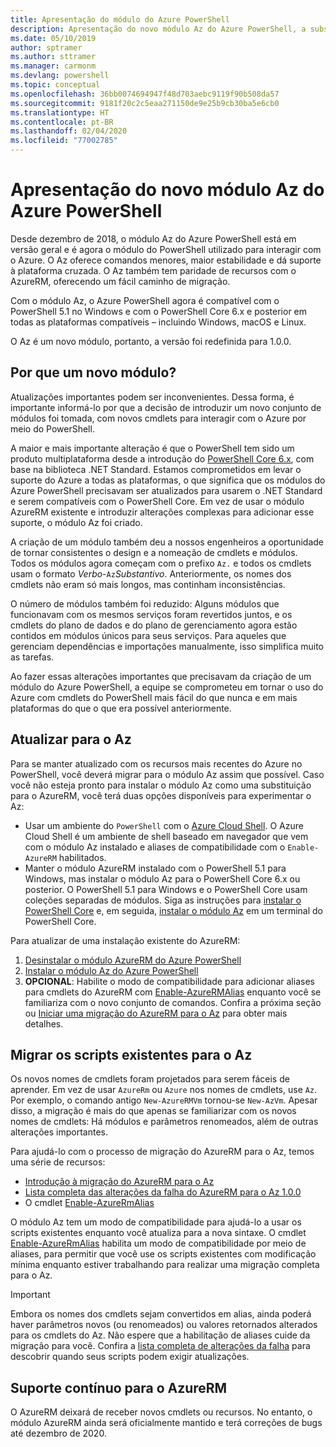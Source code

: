 ```yaml
---
title: Apresentação do módulo do Azure PowerShell
description: Apresentação do novo módulo Az do Azure PowerShell, a substituição pelo módulo AzureRM.
ms.date: 05/10/2019
author: sptramer
ms.author: sttramer
ms.manager: carmonm
ms.devlang: powershell
ms.topic: conceptual
ms.openlocfilehash: 36bb0074694947f48d703aebc9119f90b508da57
ms.sourcegitcommit: 9181f20c2c5eaa271150de9e25b9cb30ba5e6cb0
ms.translationtype: HT
ms.contentlocale: pt-BR
ms.lasthandoff: 02/04/2020
ms.locfileid: "77002785"
---
```

# <a name="introducing-the-new-azure-powershell-az-module"></a>Apresentação do novo módulo Az do Azure PowerShell

Desde dezembro de 2018, o módulo Az do Azure PowerShell está em versão geral e é agora o módulo do PowerShell utilizado para interagir com o Azure. O Az oferece comandos menores, maior estabilidade e dá suporte à plataforma cruzada. O Az também tem paridade de recursos com o AzureRM, oferecendo um fácil caminho de migração.

Com o módulo Az, o Azure PowerShell agora é compatível com o PowerShell 5.1 no Windows e com o PowerShell Core 6.x e posterior em todas as plataformas compatíveis – incluindo Windows, macOS e Linux.

O Az é um novo módulo, portanto, a versão foi redefinida para 1.0.0.

## <a name="why-a-new-module"></a>Por que um novo módulo?

Atualizações importantes podem ser inconvenientes. Dessa forma, é importante informá-lo por que a decisão de introduzir um novo conjunto de módulos foi tomada, com novos cmdlets para interagir com o Azure por meio do PowerShell.

A maior e mais importante alteração é que o PowerShell tem sido um produto multiplataforma desde a introdução do [PowerShell Core 6.x](/powershell/scripting/overview), com base na biblioteca .NET Standard.
Estamos comprometidos em levar o suporte do Azure a todas as plataformas, o que significa que os módulos do Azure PowerShell precisavam ser atualizados para usarem o .NET Standard e serem compatíveis com o PowerShell Core. Em vez de usar o módulo AzureRM existente e introduzir alterações complexas para adicionar esse suporte, o módulo Az foi criado.

A criação de um módulo também deu a nossos engenheiros a oportunidade de tornar consistentes o design e a nomeação de cmdlets e módulos. Todos os módulos agora começam com o prefixo `Az.` e todos os cmdlets usam o formato _Verbo_-`Az`_Substantivo_. Anteriormente, os nomes dos cmdlets não eram só mais longos, mas continham inconsistências.

O número de módulos também foi reduzido: Alguns módulos que funcionavam com os mesmos serviços foram revertidos juntos, e os cmdlets do plano de dados e do plano de gerenciamento agora estão contidos em módulos únicos para seus serviços. Para aqueles que gerenciam dependências e importações manualmente, isso simplifica muito as tarefas.

Ao fazer essas alterações importantes que precisavam da criação de um módulo do Azure PowerShell, a equipe se comprometeu em tornar o uso do Azure com cmdlets do PowerShell mais fácil do que nunca e em mais plataformas do que o que era possível anteriormente.

## <a name="upgrade-to-az"></a>Atualizar para o Az

Para se manter atualizado com os recursos mais recentes do Azure no PowerShell, você deverá migrar para o módulo Az assim que possível. Caso você não esteja pronto para instalar o módulo Az como uma substituição para o AzureRM, você terá duas opções disponíveis para experimentar o Az:

* Usar um ambiente do `PowerShell` com o [Azure Cloud Shell](https://docs.microsoft.com/azure/cloud-shell/overview).
  O Azure Cloud Shell é um ambiente de shell baseado em navegador que vem com o módulo Az instalado e aliases de compatibilidade com o `Enable-AzureRM` habilitados.
* Manter o módulo AzureRM instalado com o PowerShell 5.1 para Windows, mas instalar o módulo Az para o PowerShell Core 6.x ou posterior. O PowerShell 5.1 para Windows e o PowerShell Core usam coleções separadas de módulos. Siga as instruções para [instalar o PowerShell Core](/powershell/scripting/install/installing-powershell-core-on-windows) e, em seguida, [instalar o módulo Az](install-az-ps.md) em um terminal do PowerShell Core.

Para atualizar de uma instalação existente do AzureRM:

1. [Desinstalar o módulo AzureRM do Azure PowerShell](/powershell/azure/uninstall-az-ps#uninstall-the-azurerm-module)
2. [Instalar o módulo Az do Azure PowerShell](install-az-ps.md)
3. __OPCIONAL__: Habilite o modo de compatibilidade para adicionar aliases para cmdlets do AzureRM com [Enable-AzureRMAlias](/powershell/module/az.accounts/enable-azurermalias) enquanto você se familiariza com o novo conjunto de comandos. Confira a próxima seção ou [Iniciar uma migração do AzureRM para o Az](migrate-from-azurerm-to-az.md) para obter mais detalhes.

## <a name="migrate-existing-scripts-to-az"></a>Migrar os scripts existentes para o Az

Os novos nomes de cmdlets foram projetados para serem fáceis de aprender. Em vez de usar `AzureRm` ou `Azure` nos nomes de cmdlets, use `Az`. Por exemplo, o comando antigo `New-AzureRMVm` tornou-se `New-AzVm`.
Apesar disso, a migração é mais do que apenas se familiarizar com os novos nomes de cmdlets: Há módulos e parâmetros renomeados, além de outras alterações importantes.

Para ajudá-lo com o processo de migração do AzureRM para o Az, temos uma série de recursos:

* [Introdução à migração do AzureRM para o Az](migrate-from-azurerm-to-az.md)
* [Lista completa das alterações da falha do AzureRM para o Az 1.0.0](migrate-az-1.0.0.md)
* O cmdlet [Enable-AzureRmAlias](/powershell/module/az.accounts/enable-azurermalias)

O módulo Az tem um modo de compatibilidade para ajudá-lo a usar os scripts existentes enquanto você atualiza para a nova sintaxe. O cmdlet [Enable-AzureRmAlias](/powershell/module/az.accounts/enable-azurermalias) habilita um modo de compatibilidade por meio de aliases, para permitir que você use os scripts existentes com modificação mínima enquanto estiver trabalhando para realizar uma migração completa para o Az.

> [!IMPORTANT]
> Embora os nomes dos cmdlets sejam convertidos em alias, ainda poderá haver parâmetros novos (ou renomeados) ou valores retornados alterados para os cmdlets do Az. Não espere que a habilitação de aliases cuide da migração para você. Confira a [lista completa de alterações da falha](migrate-az-1.0.0.md) para descobrir quando seus scripts podem exigir atualizações.

## <a name="continued-support-for-azurerm"></a>Suporte contínuo para o AzureRM

O AzureRM deixará de receber novos cmdlets ou recursos. No entanto, o módulo AzureRM ainda será oficialmente mantido e terá correções de bugs até dezembro de 2020.

